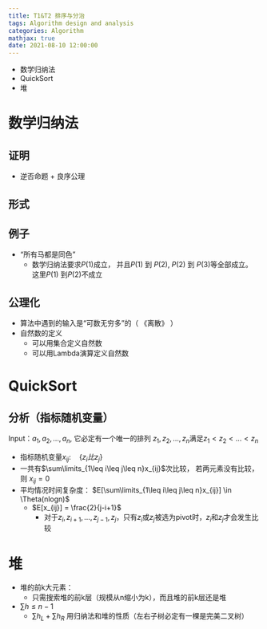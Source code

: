 ```yaml
---
title: T1&T2 排序与分治
tags: Algorithm design and analysis
categories: Algorithm
mathjax: true
date: 2021-08-10 12:00:00
---
```


* 数学归纳法
* QuickSort
* 堆

<!--more-->

# 数学归纳法

## 证明

* 逆否命题 + 良序公理

## 形式



## 例子

* “所有马都是同色”
  * 数学归纳法要求$P(1)$成立， 并且$P(1)$ 到 $P(2)$, $P(2)$ 到 $P(3)$等全部成立。 这里$P(1)$ 到$P(2)$不成立

## 公理化

* 算法中遇到的输入是“可数无穷多”的（ 《离散》 ）
* 自然数的定义
  * 可以用集合定义自然数
  * 可以用Lambda演算定义自然数

# QuickSort

## 分析（指标随机变量）

Input：$a_1,a_2,\dots,a_n$, 它必定有一个唯一的排列 $z_1,z_2,\dots,z_n$满足$z_1 < z_2 < \dots < z_n$​

* 指标随机变量$x_{ij}:\quad \{z_i 比 z_j\}$​
*  一共有$\sum\limits_{1\leq i\leq j\leq n}x_{ij}$次比较， 若两元素没有比较，则 $x_{ij} = 0$
* 平均情况时间复杂度： $E[\sum\limits_{1\leq i\leq j\leq n}x_{ij}] \in \Theta(nlogn)$​​
  * $E[x_{ij}] = \frac{2}{j-i+1}$
    * 对于$z_i,z_{i+1},\dots, z_{j-1},z_j$，只有$z_i$或$z_j$被选为pivot时，$z_i$和$z_j$才会发生比较

# 堆

* 堆的前k大元素：
  * 只需搜索堆的前k层（规模从n缩小为k），而且堆的前k层还是堆
* $\sum h \leq n-1$​
  * $\sum h_L + \sum h_R$ 用归纳法和堆的性质（左右子树必定有一棵是完美二叉树）
